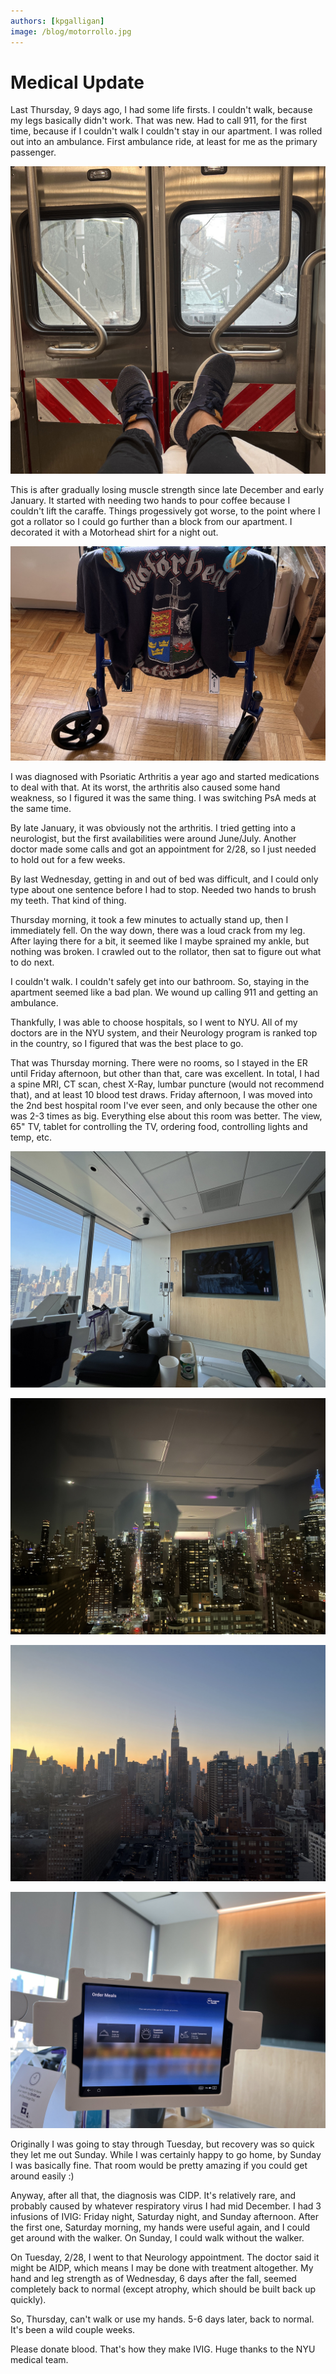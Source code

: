 ```yaml
---
authors: [kpgalligan]
image: /blog/motorrollo.jpg
---
```


# Medical Update

Last Thursday, 9 days ago, I had some life firsts. I couldn't walk, because my legs basically didn't work. That was new. Had to call 911, for the first time, because if I couldn't walk I couldn't stay in our apartment. I was rolled out into an ambulance. First ambulance ride, at least for me as the primary passenger.

<!--truncate-->

![Ambulance](ambulance.jpg)

This is after gradually losing muscle strength since late December and early January. It started with needing two hands to pour coffee because I couldn't lift the caraffe. Things progessively got worse, to the point where I got a rollator so I could go further than a block from our apartment. I decorated it with a Motorhead shirt for a night out.

![Motorrollator](motorrollo.jpg)

I was diagnosed with Psoriatic Arthritis a year ago and started medications to deal with that. At its worst, the arthritis also caused some hand weakness, so I figured it was the same thing. I was switching PsA meds at the same time.

By late January, it was obviously not the arthritis. I tried getting into a neurologist, but the first availabilities were around June/July. Another doctor made some calls and got an appointment for 2/28, so I just needed to hold out for a few weeks.

By last Wednesday, getting in and out of bed was difficult, and I could only type about one sentence before I had to stop. Needed two hands to brush my teeth. That kind of thing.

Thursday morning, it took a few minutes to actually stand up, then I immediately fell. On the way down, there was a loud crack from my leg. After laying there for a bit, it seemed like I maybe sprained my ankle, but nothing was broken. I crawled out to the rollator, then sat to figure out what to do next.

I couldn't walk. I couldn't safely get into our bathroom. So, staying in the apartment seemed like a bad plan. We wound up calling 911 and getting an ambulance.

Thankfully, I was able to choose hospitals, so I went to NYU. All of my doctors are in the NYU system, and their Neurology program is ranked top in the country, so I figured that was the best place to go.

That was Thursday morning. There were no rooms, so I stayed in the ER until Friday afternoon, but other than that, care was excellent. In total, I had a spine MRI, CT scan, chest X-Ray, lumbar puncture (would not recommend that), and at least 10 blood test draws. Friday afternoon, I was moved into the 2nd best hospital room I've ever seen, and only because the other one was 2-3 times as big. Everything else about this room was better. The view, 65" TV, tablet for controlling the TV, ordering food, controlling lights and temp, etc.

![Tv and window](tv_window.jpg)

![Night view](nightview.jpg)

![Sunrise](morning_sunrise.jpg)

![Tablet](tablet.jpg)

Originally I was going to stay through Tuesday, but recovery was so quick they let me out Sunday. While I was certainly happy to go home, by Sunday I was basically fine. That room would be pretty amazing if you could get around easily :)

Anyway, after all that, the diagnosis was CIDP. It's relatively rare, and probably caused by whatever respiratory virus I had mid December. I had 3 infusions of IVIG: Friday night, Saturday night, and Sunday afternoon. After the first one, Saturday morning, my hands were useful again, and I could get around with the walker. On Sunday, I could walk without the walker.

On Tuesday, 2/28, I went to that Neurology appointment. The doctor said it might be AIDP, which means I may be done with treatment altogether. My hand and leg strength as of Wednesday, 6 days after the fall, seemed completely back to normal (except atrophy, which should be built back up quickly). 

So, Thursday, can't walk or use my hands. 5-6 days later, back to normal. It's been a wild couple weeks.

Please donate blood. That's how they make IVIG. Huge thanks to the NYU medical team.